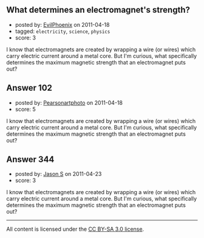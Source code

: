 ## What determines an electromagnet's strength?

- posted by: [EvilPhoenix](https://stackexchange.com/users/-1/78-evilphoenix) on 2011-04-18
- tagged: `electricity`, `science`, `physics`
- score: 3

I know that electromagnets are created by wrapping a wire (or wires) which carry electric current around a metal core.  But I'm curious, what specifically determines the maximum magnetic strength that an electromagnet puts out?


## Answer 102

- posted by: [Pearsonartphoto](https://stackexchange.com/users/-1/67-pearsonartphoto) on 2011-04-18
- score: 5

I know that electromagnets are created by wrapping a wire (or wires) which carry electric current around a metal core.  But I'm curious, what specifically determines the maximum magnetic strength that an electromagnet puts out?


## Answer 344

- posted by: [Jason S](https://stackexchange.com/users/-1/77-jason-s) on 2011-04-23
- score: 3

I know that electromagnets are created by wrapping a wire (or wires) which carry electric current around a metal core.  But I'm curious, what specifically determines the maximum magnetic strength that an electromagnet puts out?



---

All content is licensed under the [CC BY-SA 3.0 license](https://creativecommons.org/licenses/by-sa/3.0/).
